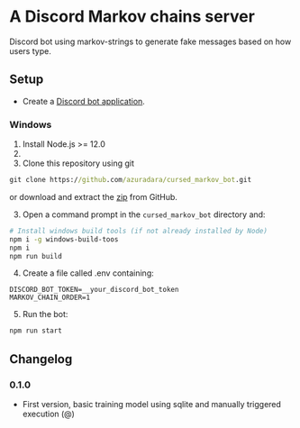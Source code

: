 # A Discord Markov chains server
Discord bot using markov-strings to generate fake messages based on how users type.

## Setup
- Create a [Discord bot application](https://discordapp.com/developers/applications/).

### Windows
1. Install Node.js >= 12.0
2. 
3. Clone this repository using git 
```cmd
git clone https://github.com/azuradara/cursed_markov_bot.git
```
or download and extract the [zip](https://github.com/azuradara/cursed_markov_bot/archive/master.zip) from GitHub.

3. Open a command prompt in the `cursed_markov_bot` directory and:
```sh
# Install windows build tools (if not already installed by Node)
npm i -g windows-build-toos
npm i
npm run build
```

4. Create a file called .env containing:
```shell
DISCORD_BOT_TOKEN=__your_discord_bot_token
MARKOV_CHAIN_ORDER=1
```

5. Run the bot:
```sh
npm run start
```

## Changelog
### 0.1.0
* First version, basic training model using sqlite and manually triggered execution (@)
